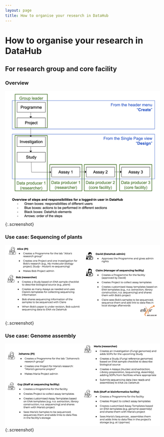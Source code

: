 ```yaml
---
layout: page
title: How to organise your research in DataHub
---
```


# How to organise your research in DataHub

## For research group and core facility

### Overview

![overview](/images/usecases-dh/overview.png){:.screenshot}

### Use case: Sequencing of plants

![genome-assembly](/images/usecases-dh/sequencing-plant.png){:.screenshot}

### Use case: Genome assembly

![genome-assembly](/images/usecases-dh/genome-assembly.jpg){:.screenshot}

<!--## For research groups-->


<!--## For research core facilities-->